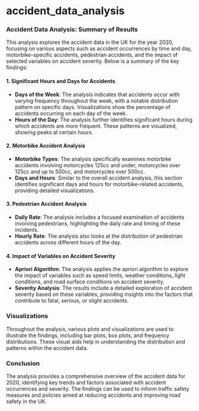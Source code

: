 ﻿# accident_data_analysis
### Accident Data Analysis: Summary of Results

This analysis explores the accident data in the UK for the year 2020, focusing on various aspects such as accident occurrences by time and day, motorbike-specific accidents, pedestrian accidents, and the impact of selected variables on accident severity. Below is a summary of the key findings:

#### 1. Significant Hours and Days for Accidents
- **Days of the Week**: The analysis indicates that accidents occur with varying frequency throughout the week, with a notable distribution pattern on specific days. Visualizations show the percentage of accidents occurring on each day of the week.
- **Hours of the Day**: The analysis further identifies significant hours during which accidents are more frequent. These patterns are visualized, showing peaks at certain hours.

#### 2. Motorbike Accident Analysis
- **Motorbike Types**: The analysis specifically examines motorbike accidents involving motorcycles 125cc and under, motorcycles over 125cc and up to 500cc, and motorcycles over 500cc.
- **Days and Hours**: Similar to the overall accident analysis, this section identifies significant days and hours for motorbike-related accidents, providing detailed visualizations.

#### 3. Pedestrian Accident Analysis
- **Daily Rate**: The analysis includes a focused examination of accidents involving pedestrians, highlighting the daily rate and timing of these incidents.
- **Hourly Rate**: The analysis also looks at the distribution of pedestrian accidents across different hours of the day.

#### 4. Impact of Variables on Accident Severity
- **Apriori Algorithm**: The analysis applies the apriori algorithm to explore the impact of variables such as speed limits, weather conditions, light conditions, and road surface conditions on accident severity.
- **Severity Analysis**: The results include a detailed exploration of accident severity based on these variables, providing insights into the factors that contribute to fatal, serious, or slight accidents.

### Visualizations
Throughout the analysis, various plots and visualizations are used to illustrate the findings, including bar plots, box plots, and frequency distributions. These visual aids help in understanding the distribution and patterns within the accident data.

### Conclusion
The analysis provides a comprehensive overview of the accident data for 2020, identifying key trends and factors associated with accident occurrences and severity. The findings can be used to inform traffic safety measures and policies aimed at reducing accidents and improving road safety in the UK.
